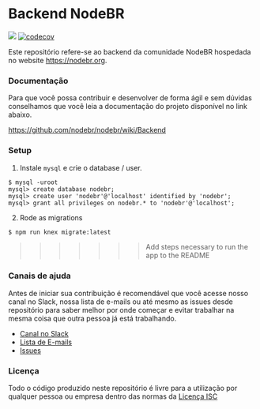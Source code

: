 # Backend NodeBR

![](https://circleci.com/gh/nodebr/nodebr/tree/backend.svg?style=shield&circle-token=b074cef2067115bcb93a37b1645cdedf7db96938)
[![codecov](https://codecov.io/gh/nodebr/nodebr/branch/backend/graph/badge.svg)](https://codecov.io/gh/nodebr/nodebr/branch/backend)

Este repositório refere-se ao backend da comunidade NodeBR hospedada no website
https://nodebr.org.

### Documentação

Para que você possa contribuir e desenvolver de forma ágil e sem dúvidas
conselhamos que você leia a documentação do projeto disponível no link abaixo.

https://github.com/nodebr/nodebr/wiki/Backend

### Setup

1. Instale `mysql` e crie o database / user.

```mysql
$ mysql -uroot
mysql> create database nodebr;
mysql> create user 'nodebr'@'localhost' identified by 'nodebr';
mysql> grant all privileges on nodebr.* to 'nodebr'@'localhost';
```

2. Rode as migrations

```sh
$ npm run knex migrate:latest
```
>>>>>>> Add steps necessary to run the app to the README

### Canais de ajuda

Antes de iniciar sua contribuição é recomendável que você acesse nosso canal no
Slack, nossa lista de e-mails ou até mesmo as issues desde repositório para
saber melhor por onde começar e evitar trabalhar na mesma coisa que outra pessoa
já está trabalhando.

* [Canal no Slack](https://slack.nodebr.org)
* [Lista de E-mails](https://groups.google.com/d/forum/nodebr)
* [Issues](https://github.com/nodebr/nodebr/issues)

### Licença

Todo o código produzido neste repositório é livre para a utilização por qualquer
pessoa ou empresa dentro das normas da [Licença ISC](LICENSE)
